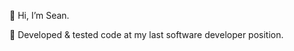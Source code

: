 👋 Hi, I’m Sean.

🧪 Developed & tested code at my last software developer position.

<!---
cup0coffee/cup0coffee is a ✨ special ✨ repository because its `README.md` (this file) appears on your GitHub profile.
You can click the Preview link to take a look at your changes.
--->
